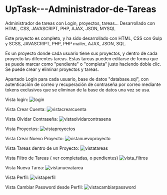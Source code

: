 # UpTask---Administrador-de-Tareas
Administrador de tareas con Login, proyectos, tareas... Desarrollado con HTML, CSS, JAVASCRIPT, PHP, AJAX, JSON, MYSQL

Este proyecto es completo, y ha sido desarrollado con HTML, CSS con Gulp y SCSS, JAVASCRIPT, PHP, PHP mailer, AJAX, JSON, SQL.

Es un proyecto donde cada usuario tiene sus proyectos, y dentro de cada proyecto las diferentes tareas. Estas tareas pueden editarse de forma que se puede marcar como
"pendiente" o "completa" justo haciendo doble clic.
Se puede crear y eliminar proyectos y tareas.

Apartado Login para cada usuario, base de datos "database.sql", con autenticación de correo y recuperación de contraseña por correo mediante tokens exclusivos que se
eliminan de la base de datos una vez se usa.

Vista login:
![login](https://user-images.githubusercontent.com/55546022/167819636-cde74cf2-f334-4899-955a-f94ac3196e5b.png)

Vista Crear Cuenta:
![vistacrearcuenta](https://user-images.githubusercontent.com/55546022/167819432-846798c2-dae9-4ff2-8c24-cdfa9858c019.png)

Vista Olvidar Contraseña:
![vistaolvidarcontrasena](https://user-images.githubusercontent.com/55546022/167819464-8599fcec-9c53-462f-8299-cd8b1a155b25.png)




Vista Proyectos:
![vistaproyectos](https://user-images.githubusercontent.com/55546022/167819468-2a9f18f8-4bb9-4455-9e96-b53fa23d2215.png)

Vista Crear Nuevo Proyecto:
![vistanuevoproyecto](https://user-images.githubusercontent.com/55546022/167819446-97c06c59-8aeb-4e8d-8b0d-4e470b0e7b99.png)

Vista Tareas dentro de un Proyecto:
![vistatareas](https://user-images.githubusercontent.com/55546022/167819463-54dbe4d3-749d-4bb6-bf02-226c3906eb70.png)

Vista Filtro de Tareas ( ver completadas, o pendientes)
![vista_filtros](https://user-images.githubusercontent.com/55546022/167819406-70dc3467-1322-4159-815a-144117bcdafa.png)

Vista Nueva Tarea:
![vistanuevatarea](https://user-images.githubusercontent.com/55546022/167819445-6cf8fe08-d929-418f-b59d-148e58e90587.png)

Vista Perfil:
![vistaperfil](https://user-images.githubusercontent.com/55546022/167819467-b88133be-d312-4c6e-8aaf-1a6213d3cfc8.png)

Vista Cambiar Password desde Perfil:
![vistacambiarpassword](https://user-images.githubusercontent.com/55546022/167819419-51ff34b8-50eb-4862-861b-187f1acf913a.png)
